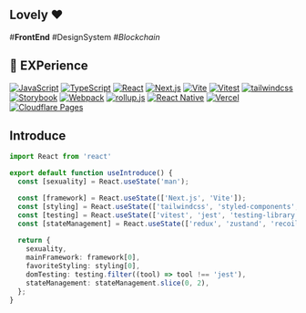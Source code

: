 ## Lovely ❤️

#**FrontEnd** #DesignSystem #*Blockchain*

## 🚀 EXPerience

[![JavaScript](https://img.shields.io/badge/JavsScript-F7DF1E?style=flat-square&logo=JavaScript&logoColor=222)](https://github.com/StyleList94?tab=repositories&language=javascript)
[![TypeScript](https://img.shields.io/badge/TypeScript-3178C6?style=flat-square&logo=TypeScript&logoColor=eee)](https://github.com/StyleList94?tab=repositories&language=typescript)
[![React](https://img.shields.io/badge/React-61DAFB?style=flat-square&logo=React&logoColor=222)](https://github.com/StyleList94?tab=repositories&q=react)
[![Next.js](https://img.shields.io/badge/Next.js-000000?style=flat-square&logo=Next.js&logoColor=eee)](https://github.com/StyleList94?tab=repositories&q=nextjs)
[![Vite](https://img.shields.io/badge/Vite-646CFF?style=flat-square&logo=Vite&logoColor=f6cf4b)](https://github.com/StyleList94?tab=repositories&q=vite)
[![Vitest](https://img.shields.io/badge/Vitest-6E9F18?style=flat-square&logo=Vitest&logoColor=f6cf4b)](https://github.com/StyleList94?tab=repositories&q=vitest)
[![tailwindcss](https://img.shields.io/badge/tailwindcss-06B6D4?style=flat-square&logo=Tailwind%20CSS&logoColor=eee)](https://github.com/StyleList94?tab=repositories&q=tailwindcss)
[![Storybook](https://img.shields.io/badge/Storybook-FF4785?style=flat-square&logo=Storybook&logoColor=eee)](https://github.com/StyleList94?tab=repositories&q=storybook)
[![Webpack](https://img.shields.io/badge/Webpack-8DD6F9?style=flat-square&logo=Webpack&logoColor=222)](https://github.com/StyleList94?tab=repositories&q=webpack)
[![rollup.js](https://img.shields.io/badge/rollup.js-EC4A3F?style=flat-square&logo=rollup.js&logoColor=eee)](https://github.com/StyleList94?tab=repositories&q=rollupjs)
[![React Native](https://img.shields.io/badge/React%20Native-61DAFB?style=flat-square&logo=React&logoColor=222)](https://github.com/StyleList94?tab=repositories&q=react-native)
[![Vercel](https://img.shields.io/badge/Vercel-000000?style=flat-square&logo=Vercel&logoColor=eee)](https://github.com/StyleList94?tab=repositories&q=vercel)
[![Cloudflare Pages](https://img.shields.io/badge/Pages-F38020?style=flat-square&logo=Cloudflare%20Pages&logoColor=eee)](https://github.com/StyleList94?tab=repositories&q=cloudflare-pages)

## Introduce

```ts
import React from 'react'

export default function useIntroduce() {
  const [sexuality] = React.useState('man');

  const [framework] = React.useState(['Next.js', 'Vite']);
  const [styling] = React.useState(['tailwindcss', 'styled-components', 'CSS']);
  const [testing] = React.useState(['vitest', 'jest', 'testing-library']);
  const [stateManagement] = React.useState(['redux', 'zustand', 'recoil']);
  
  return {
    sexuality,
    mainFramework: framework[0],
    favoriteStyling: styling[0],
    domTesting: testing.filter((tool) => tool !== 'jest'),
    stateManagement: stateManagement.slice(0, 2),
  };
}
```

<!--
**LovelyHaRa/LovelyHaRa** is a ✨ _special_ ✨ repository because its `README.md` (this file) appears on your GitHub profile.

Here are some ideas to get you started:

- 🔭 I’m currently working on ...
- 🌱 I’m currently learning ...
- 👯 I’m looking to collaborate on ...
- 🤔 I’m looking for help with ...
- 💬 Ask me about ...
- 📫 How to reach me: ...
- 😄 Pronouns: ...
- ⚡ Fun fact: ...

-->
